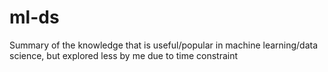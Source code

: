 # ml-ds
Summary of the knowledge that is useful/popular in machine learning/data science, but explored less by me due to time constraint
